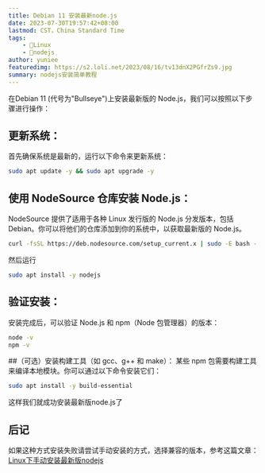 ```yaml
---
title: Debian 11 安装最新node.js
date: 2023-07-30T19:57:42+08:00
lastmod: CST，China Standard Time
tags: 
    - 🐘Linux
    - 🍓nodejs
author: yuniee
featuredimg: https://s2.loli.net/2023/08/16/tv13dnX2PGfrZs9.jpg
summary: nodejs安装简单教程
---
```

在Debian 11 (代号为"Bullseye")上安装最新版的 Node.js，我们可以按照以下步骤进行操作：

## 更新系统：
首先确保系统是最新的，运行以下命令来更新系统：

```bash
sudo apt update -y && sudo apt upgrade -y
```

## 使用 NodeSource 仓库安装 Node.js：
NodeSource 提供了适用于各种 Linux 发行版的 Node.js 分发版本，包括 Debian。你可以将他们的仓库添加到你的系统中，以获取最新版的 Node.js。

```bash
curl -fsSL https://deb.nodesource.com/setup_current.x | sudo -E bash -
```

然后运行

```bash
sudo apt install -y nodejs
```



## 验证安装：
  安装完成后，可以验证 Node.js 和 npm（Node 包管理器）的版本：

```bash
node -v
npm -v
```

##（可选）安装构建工具（如 gcc、g++ 和 make）：
某些 npm 包需要构建工具来编译本地模块。你可以通过以下命令安装它们：

```bash
sudo apt install -y build-essential
```

这样我们就成功安装最新版node.js了

## 后记
如果这种方式安装失败请尝试手动安装的方式，选择兼容的版本，参考这篇文章：[Linux下手动安装最新版nodejs](https://www.yuniee.de/yuniee/2023/08/01/linux%E4%B8%8Bnodejs%E4%B8%8B%E8%BD%BD%E5%AE%89%E8%A3%85/)
